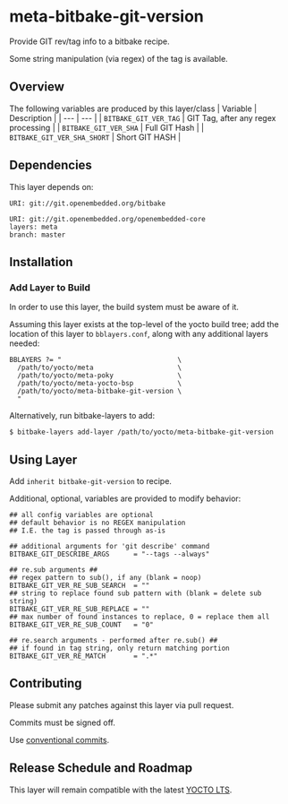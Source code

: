 # meta-bitbake-git-version
Provide GIT rev/tag info to a bitbake recipe.

Some string manipulation (via regex) of the tag is available.

## Overview
The following variables are produced by this layer/class
| Variable                      | Description                         |
| ---                           | ---                                 |
| ``BITBAKE_GIT_VER_TAG``       | GIT Tag, after any regex processing |
| ``BITBAKE_GIT_VER_SHA``       | Full  GIT Hash                      |
| ``BITBAKE_GIT_VER_SHA_SHORT`` | Short GIT HASH                      |

## Dependencies
This layer depends on:

    URI: git://git.openembedded.org/bitbake

    URI: git://git.openembedded.org/openembedded-core
    layers: meta
    branch: master

## Installation
### Add Layer to Build
In order to use this layer, the build system must be aware of it.

Assuming this layer exists at the top-level of the yocto build tree; add the location of this layer to ``bblayers.conf``, along with any additional layers needed:

    BBLAYERS ?= "                             \
      /path/to/yocto/meta                     \
      /path/to/yocto/meta-poky                \
      /path/to/yocto/meta-yocto-bsp           \
      /path/to/yocto/meta-bitbake-git-version \
      "

Alternatively, run bitbake-layers to add:

    $ bitbake-layers add-layer /path/to/yocto/meta-bitbake-git-version

## Using Layer
Add ``inherit bitbake-git-version`` to recipe.

Additional, optional, variables are provided to modify behavior:

    ## all config variables are optional
    ## default behavior is no REGEX manipulation
    ## I.E. the tag is passed through as-is

    ## additional arguments for 'git describe' command
    BITBAKE_GIT_DESCRIBE_ARGS      = "--tags --always"

    ## re.sub arguments ##
    ## regex pattern to sub(), if any (blank = noop)
    BITBAKE_GIT_VER_RE_SUB_SEARCH  = ""
    ## string to replace found sub pattern with (blank = delete sub string)
    BITBAKE_GIT_VER_RE_SUB_REPLACE = ""
    ## max number of found instances to replace, 0 = replace them all
    BITBAKE_GIT_VER_RE_SUB_COUNT   = "0"

    ## re.search arguments - performed after re.sub() ##
    ## if found in tag string, only return matching portion
    BITBAKE_GIT_VER_RE_MATCH       = ".*"

## Contributing
Please submit any patches against this layer via pull request.

Commits must be signed off.

Use [conventional commits](https://www.conventionalcommits.org/).

## Release Schedule and Roadmap
This layer will remain compatible with the latest [YOCTO LTS](https://wiki.yoctoproject.org/wiki/Releases).
